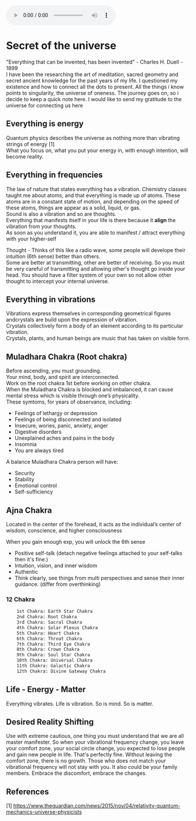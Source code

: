 <audio controls  loop autoplay>
  <source type="audio/mp3" src="https://www.youtube.com/watch?v=EBSegrHpreY"></source>
</audio>

# Secret of the universe
"Everything that can be invented, has been invented" - Charles H. Duell - 1899 <br>
I have been the researching the art of meditation, sacred geometry and secret ancient knowledge for the past years of my life. I questioned my existence and how to connect all the dots to present. All the things i know points to singularity, the universe of oneness. The journey goes on, so i decide to keep a quick note here. I would like to send my gratitude to the universe for connecting us here  <br>

## Everything is energy
Quantum physics describes the universe as nothing more than vibrating strings of energy [1] <br>
What you focus on, what you put your energy in, with enough intention, will become reality.

## Everything in frequencies

The law of nature that states everything has a vibration. Chemistry classes taught me about atoms, and that everything is made up of atoms. 
These atoms are in a constant state of motion, and depending on the speed of these atoms, things are appear as a solid, liquid, or gas. <br>
Sound is also a vibration and so are thoughts. <br>
Everything that manifests itself in your life is there because it <b> align </b> the vibration from your thoughts. <br>
As soon as you understand it, you are able to manifest / attract everything with your higher-self

Thought - Thinks of this like a radio wave, some people will develope their intuition (6th sense) better than others. <br>
Some are better at transmitting, other are better of receiving. So you must be very careful of transmitting and allowing other's thought go inside your head.
You should have a filter system of your own so not allow other thought to intercept your internal universe. <br>

## Everything in vibrations

Vibrations express themselves in corresponding geometrical figures andcrystals are build upon the expression of vibration.  <br>
Crystals collectively form a body of an element according to its particular vibration.  <br>
Crystals, plants, and human beings are music that has taken on visible form.  <br>

## Muladhara Chakra (Root chakra)
Before ascending, you must grounding.  <br>
Your mind, body, and spirit are interconnected. <br>
Work on the root chakra 1st before working on other chakra.  <br>
When the Muladhara Chakra is blocked and imbalanced, it can cause mental stress which is visible through one’s physicality.  <br>
These symtoms, for years of observance, including:  <br>
* Feelings of lethargy or depression
* Feelings of being disconnected and isolated
* Insecure, wories, panic, anxiety, anger 
* Digestive disorders
* Unexplained aches and pains in the body
* Insomnia
* You are always tired

A balance Muladhara Chakra person will have:
* Security
* Stability
* Emotional control
* Self-sufficiency

## Ajna Chakra
Located in the center of the forehead, it acts as the individual’s center of wisdom, conscience, and higher consciousness<br>

When you gain enough exp, you will unlock the 6th sense
* Positive self-talk (detach negative feelings attached to your self-talks then it's fine.)
* Intuition, vision, and inner wisdom
* Authentic
* Think clearly, see things from multi perspectives and sense their inner guidance. (differ from overthinking)

### 12 Chakra
```bash
    1st Chakra: Earth Star Chakra
    2nd Chakra: Root Chakra 
    3rd Chakra: Sacral Chakra 
    4th Chakra: Solar Plexus Chakra
    5th Chakra: Heart Chakra
    6th Chakra: Throat Chakra
    7th Chakra: Third Eye Chakra
    8th Chakra: Crown Chakra
    9th Chakra: Soul Star Chakra
    10th Chakra: Universal Chakra 
    11th Chakra: Galactic Chakra
    12th Chakra: Divine Gateway Chakra
```

## Life - Energy - Matter

Everything vibrates. Life is vibration. So is mind. So is matter. 

## Desired Reality Shifting

Use with extreme cautious, one thing you must understand that we are all master manifester. So when your vibrational frequency change, you leave your comfort zone, your social circle change, you expected to lose people and gain new people in life. That's perfectly fine. Without leaving the comfort zone, there is no growth. Those who does not match your vibrational frequency will not stay with you. It also could be your family members. Embrace the discomfort, embrace the changes.


## References
[1] https://www.theguardian.com/news/2015/nov/04/relativity-quantum-mechanics-universe-physicists

